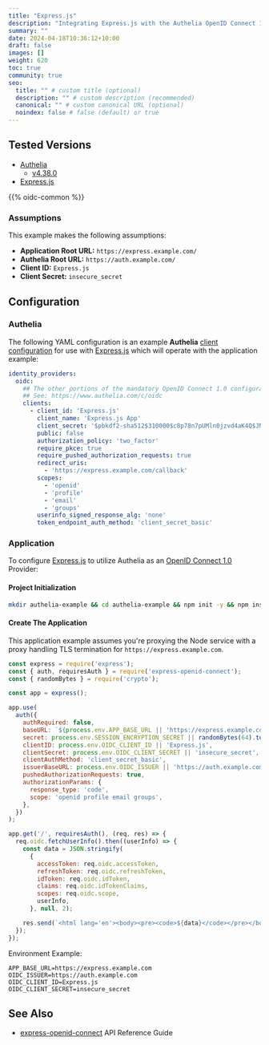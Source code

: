 ```yaml
---
title: "Express.js"
description: "Integrating Express.js with the Authelia OpenID Connect 1.0 Provider."
summary: ""
date: 2024-04-18T10:36:12+10:00
draft: false
images: []
weight: 620
toc: true
community: true
seo:
  title: "" # custom title (optional)
  description: "" # custom description (recommended)
  canonical: "" # custom canonical URL (optional)
  noindex: false # false (default) or true
---
```


## Tested Versions

* [Authelia]
  * [v4.38.0](https://github.com/authelia/authelia/releases/tag/v4.38.0)
* [Express.js]

{{% oidc-common %}}

### Assumptions

This example makes the following assumptions:

* __Application Root URL:__ `https://express.example.com/`
* __Authelia Root URL:__ `https://auth.example.com/`
* __Client ID:__ `Express.js`
* __Client Secret:__ `insecure_secret`

## Configuration

### Authelia

The following YAML configuration is an example __Authelia__ [client configuration] for use with [Express.js] which will
operate with the application example:

```yaml {title="configuration.yml"}
identity_providers:
  oidc:
    ## The other portions of the mandatory OpenID Connect 1.0 configuration go here.
    ## See: https://www.authelia.com/c/oidc
    clients:
      - client_id: 'Express.js'
        client_name: 'Express.js App'
        client_secret: '$pbkdf2-sha512$310000$c8p78n7pUMln0jzvd4aK4Q$JNRBzwAo0ek5qKn50cFzzvE9RXV88h1wJn5KGiHrD0YKtZaR/nCb2CJPOsKaPK0hjf.9yHxzQGZziziccp6Yng'  # The digest of 'insecure_secret'.
        public: false
        authorization_policy: 'two_factor'
        require_pkce: true
        require_pushed_authorization_requests: true
        redirect_uris:
          - 'https://express.example.com/callback'
        scopes:
          - 'openid'
          - 'profile'
          - 'email'
          - 'groups'
        userinfo_signed_response_alg: 'none'
        token_endpoint_auth_method: 'client_secret_basic'
```

### Application

To configure [Express.js] to utilize Authelia as an [OpenID Connect 1.0] Provider:

#### Project Initialization

```bash
mkdir authelia-example && cd authelia-example && npm init -y && npm install express express-openid-connect
```

#### Create The Application

This application example assumes you're proxying the Node service with a proxy handling TLS termination for
`https://express.example.com`.

```js
const express = require('express');
const { auth, requiresAuth } = require('express-openid-connect');
const { randomBytes } = require('crypto');

const app = express();

app.use(
  auth({
    authRequired: false,
    baseURL: `${process.env.APP_BASE_URL || 'https://express.example.com'}/callback`,
    secret: process.env.SESSION_ENCRYPTION_SECRET || randomBytes(64).toString('hex'),
    clientID: process.env.OIDC_CLIENT_ID || 'Express.js',
    clientSecret: process.env.OIDC_CLIENT_SECRET || 'insecure_secret',
    clientAuthMethod: 'client_secret_basic',
    issuerBaseURL: process.env.OIDC_ISSUER || 'https://auth.example.com',
    pushedAuthorizationRequests: true,
    authorizationParams: {
      response_type: 'code',
      scope: 'openid profile email groups',
    },
  })
);

app.get('/', requiresAuth(), (req, res) => {
  req.oidc.fetchUserInfo().then((userInfo) => {
    const data = JSON.stringify(
      {
        accessToken: req.oidc.accessToken,
        refreshToken: req.oidc.refreshToken,
        idToken: req.oidc.idToken,
        claims: req.oidc.idTokenClaims,
        scopes: req.oidc.scope,
        userInfo,
      }, null, 2);

    res.send(`<html lang='en'><body><pre><code>${data}</code></pre></body></html>`);
  });
});
```

Environment Example:

```env
APP_BASE_URL=https://express.example.com
OIDC_ISSUER=https://auth.example.com
OIDC_CLIENT_ID=Express.js
OIDC_CLIENT_SECRET=insecure_secret
```

## See Also

- [express-openid-connect] API Reference Guide

[Express.js]: https://Express.js.com/
[express-openid-connect]: https://auth0.github.io/express-openid-connect/interfaces/ConfigParams.html
[Authelia]: https://www.authelia.com
[OpenID Connect 1.0]: ../../openid-connect/introduction.md
[client configuration]: ../../../configuration/identity-providers/openid-connect/clients.md
